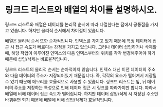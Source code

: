 # 링크드 리스트와 배열의 차이를 설명하시오.

링크드 리스트와 배열은 데이터를 논리적 순서에 따라 나열한다는 점에서 공통점을 가지고 있습니다. 하지만 물리적 순서에서 차이점이 있습니다.

배열은 물리적 순서 또한 순차적입니다. 인덱스를 가지고 있기 때문에 특정 데이터에 접근 시 접근 속도가 빠르다는 강점을 가지고 있습니다. 그러나 데이터 삽입하거나 삭제할 때, 해당 작업이 이루어진 인덱스의 다음 인덱스부터의 위치를 각각 변경해주어야 하기 때문에 삽입/삭제는 비효율적입니다.

링크드 리스트의 물리적 순서는 순차적이지 않습니다. 인덱스 대신 이전 데이터의 주소와 다음 데이터의 주소가 저장되어있기 때문입니다. 즉, 각각의 요소가 떨어져서 저장될 수 있기 때문에 메모리를 효율적으로 사용할 수 있습니다. 링크드 리스트는 앞, 뒤 데이터의 주소를 저장하는 특성으로 인해 데이터 접근 시 링크를 따라가야만 합니다. 따라서 배열에 비해 데이터 접근 속도가 떨어집니다. 하지만 데이터 삽입/삭제 시 저장된 주소만 바꿔주면 되기 때문에 배열에 비해 삽입/삭제가 효율적입니다.